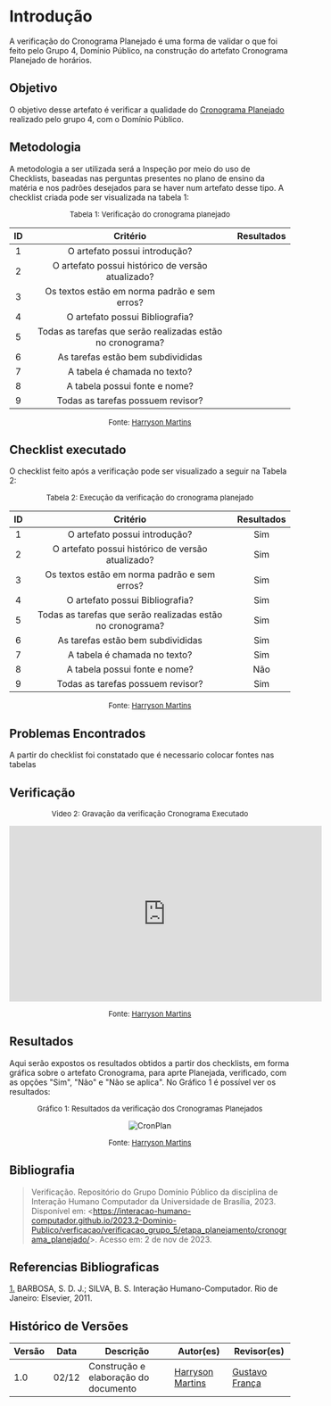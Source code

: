 # Introdução 

A verificação do Cronograma Planejado é uma forma de validar o que foi feito pelo Grupo 4, Domínio Público, na construção do artefato Cronograma Planejado de horários.

## Objetivo

O objetivo desse artefato é verificar a qualidade do [Cronograma Planejado](docs/planejamento/cronograma.md) realizado pelo grupo 4, com o Domínio Público.

## Metodologia

A metodologia a ser utilizada será a Inspeção por meio do uso de Checklists, baseadas nas perguntas presentes no plano de ensino da matéria e nos padrões desejados para se haver num artefato desse tipo. A checklist criada pode ser visualizada na tabela 1:

<center>

<font size="2"><p style="text-align: center">Tabela 1: Verificação do cronograma planejado</p></font>

| ID | Critério | Resultados |
|:--------:|:--------:|:--------:|
|1|O artefato possui introdução?|        |  
|2|O artefato possui histórico de versão atualizado?|       |
|3|Os textos estão em norma padrão e sem erros?|        | 
|4|O artefato possui Bibliografia?|       |  
|5|Todas as tarefas que serão realizadas estão no cronograma?|   |
|6|As tarefas estão bem subdivididas|  | 
|7|A tabela é chamada no texto?|      | 
|8|A tabela possui fonte e nome?|| 
|9|Todas as tarefas possuem revisor?|   | 

<font size="2"><p style="text-align: center">Fonte: [Harryson Martins](https://github.com/harry-cmartin) </p></font>

</center>

## Checklist executado

O checklist feito após a verificação pode ser visualizado a seguir na Tabela 2:

<center>

<font size="2"><p style="text-align: center">Tabela 2: Execução da verificação do cronograma planejado</p></font>

| ID | Critério | Resultados |
|:--------:|:--------:|:--------:|
|1|O artefato possui introdução?|  Sim    |  
|2|O artefato possui histórico de versão atualizado?| Sim      |
|3|Os textos estão em norma padrão e sem erros?|  Sim      | 
|4|O artefato possui Bibliografia?|  Sim    |  
|5|Todas as tarefas que serão realizadas estão no cronograma?| Sim |
|6|As tarefas estão bem subdivididas| Sim| 
|7|A tabela é chamada no texto?| Sim  | 
|8|A tabela possui fonte e nome?|Não| 
|9|Todas as tarefas possuem revisor?|Sim | 

<font size="2"><p style="text-align: center">Fonte: [Harryson Martins](https://github.com/harry-cmartin)  </p></font>

</center>

## Problemas Encontrados

A partir do checklist foi constatado que é necessario colocar fontes nas tabelas

## Verificação

<center>

<font size="2"><p style="text-align: center">Video 2: Gravação da verificação Cronograma Executado</p></font>

<iframe width="560" height="315" src="https://www.youtube.com/embed/GgzY-nZj6AM?si=DE01s2KdmuooJ0C7" title="YouTube video player" frameborder="0" allow="accelerometer; autoplay; clipboard-write; encrypted-media; gyroscope; picture-in-picture; web-share" allowfullscreen></iframe>

<font size="2"><p style="text-align: center">Fonte:  [Harryson Martins](https://github.com/harry-cmartin)</p></font>


</center>

## Resultados 

Aqui serão expostos os resultados obtidos a partir dos checklists, em forma gráfica sobre o artefato Cronograma, para aprte Planejada, verificado, com as opções "Sim", "Não" e "Não se aplica". No Gráfico 1 é possível ver os resultados:

<center>

<font size="2"><p style="text-align: center">Gráfico 1: Resultados da verificação dos Cronogramas Planejados</p></font>

![CronPlan](../../assets/verificacao/cronplan.jpg)

<font size="2"><p style="text-align: center">Fonte: [Harryson Martins](https://github.com/harry-cmartin)</p></font>

</center>

## Bibliografia 

> Verificação. Repositório do Grupo Domínio Público da disciplina de Interação Humano Computador da Universidade de Brasília, 2023. Disponível em: <<https://interacao-humano-computador.github.io/2023.2-Dominio-Publico/verficacao/verificacao_grupo_5/etapa_planejamento/cronograma_planejado/>>. Acesso em: 2 de nov de 2023.

## Referencias Bibliograficas

<a id="FRM3" href="#anchor_1">1.</a> BARBOSA, S. D. J.; SILVA, B. S. Interação Humano-Computador. Rio de Janeiro: Elsevier, 2011.

## Histórico de Versões

| Versão | Data       | Descrição                        | Autor(es)                                                                                  | Revisor(es)                                    |
| ------ | ---------- | -------------------------------- | ------------------------------------------------------------------------------------------ | ---------------------------------------------- |
| 1.0 | 02/12 | Construção e elaboração do documento | [Harryson Martins](https://github.com/harry-cmartin) |[Gustavo França](https://github.com/gustavofbs)|